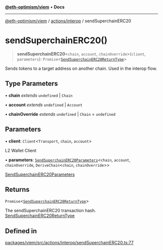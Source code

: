 [**@eth-optimism/viem**](../../../README.md) • **Docs**

***

[@eth-optimism/viem](../../../README.md) / [actions/interop](../README.md) / sendSuperchainERC20

# sendSuperchainERC20()

> **sendSuperchainERC20**\<`chain`, `account`, `chainOverride`\>(`client`, `parameters`): `Promise`\<[`SendSuperchainERC20ReturnType`](../type-aliases/SendSuperchainERC20ReturnType.md)\>

Sends tokens to a target address on another chain. Used in the interop flow.

## Type Parameters

• **chain** *extends* `undefined` \| `Chain`

• **account** *extends* `undefined` \| `Account`

• **chainOverride** *extends* `undefined` \| `Chain` = `undefined`

## Parameters

• **client**: `Client`\<`Transport`, `chain`, `account`\>

L2 Wallet Client

• **parameters**: [`SendSuperchainERC20Parameters`](../type-aliases/SendSuperchainERC20Parameters.md)\<`chain`, `account`, `chainOverride`, `DeriveChain`\<`chain`, `chainOverride`\>\>

[SendSuperchainERC20Parameters](../type-aliases/SendSuperchainERC20Parameters.md)

## Returns

`Promise`\<[`SendSuperchainERC20ReturnType`](../type-aliases/SendSuperchainERC20ReturnType.md)\>

The sendSuperchainERC20 transaction hash. [SendSuperchainERC20ReturnType](../type-aliases/SendSuperchainERC20ReturnType.md)

## Defined in

[packages/viem/src/actions/interop/sendSuperchainERC20.ts:77](https://github.com/ethereum-optimism/ecosystem/blob/a99a99e6e8edfe86cc9b244149f498f9122cc99b/packages/viem/src/actions/interop/sendSuperchainERC20.ts#L77)
